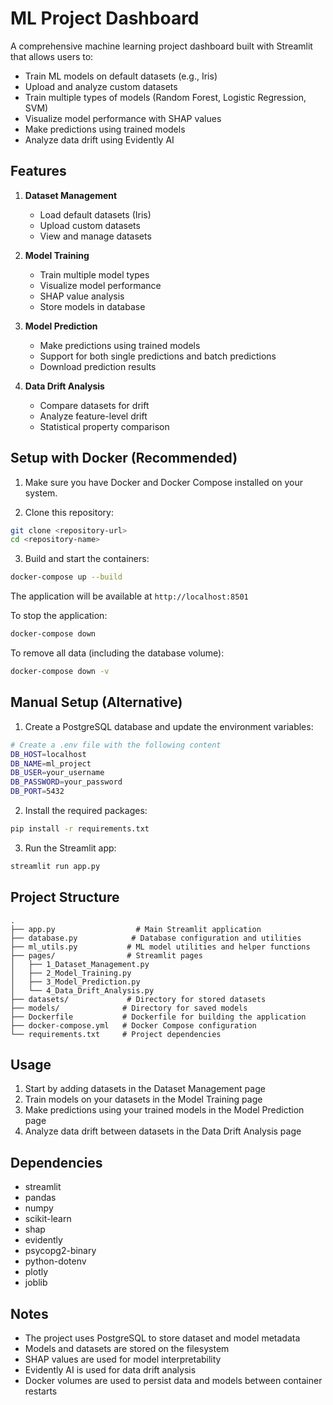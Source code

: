 # ML Project Dashboard

A comprehensive machine learning project dashboard built with Streamlit that allows users to:

-   Train ML models on default datasets (e.g., Iris)
-   Upload and analyze custom datasets
-   Train multiple types of models (Random Forest, Logistic Regression, SVM)
-   Visualize model performance with SHAP values
-   Make predictions using trained models
-   Analyze data drift using Evidently AI

## Features

1. **Dataset Management**

    - Load default datasets (Iris)
    - Upload custom datasets
    - View and manage datasets

2. **Model Training**

    - Train multiple model types
    - Visualize model performance
    - SHAP value analysis
    - Store models in database

3. **Model Prediction**

    - Make predictions using trained models
    - Support for both single predictions and batch predictions
    - Download prediction results

4. **Data Drift Analysis**
    - Compare datasets for drift
    - Analyze feature-level drift
    - Statistical property comparison

## Setup with Docker (Recommended)

1. Make sure you have Docker and Docker Compose installed on your system.

2. Clone this repository:

```bash
git clone <repository-url>
cd <repository-name>
```

3. Build and start the containers:

```bash
docker-compose up --build
```

The application will be available at `http://localhost:8501`

To stop the application:

```bash
docker-compose down
```

To remove all data (including the database volume):

```bash
docker-compose down -v
```

## Manual Setup (Alternative)

1. Create a PostgreSQL database and update the environment variables:

```bash
# Create a .env file with the following content
DB_HOST=localhost
DB_NAME=ml_project
DB_USER=your_username
DB_PASSWORD=your_password
DB_PORT=5432
```

2. Install the required packages:

```bash
pip install -r requirements.txt
```

3. Run the Streamlit app:

```bash
streamlit run app.py
```

## Project Structure

```
.
├── app.py                  # Main Streamlit application
├── database.py            # Database configuration and utilities
├── ml_utils.py           # ML model utilities and helper functions
├── pages/                # Streamlit pages
│   ├── 1_Dataset_Management.py
│   ├── 2_Model_Training.py
│   ├── 3_Model_Prediction.py
│   └── 4_Data_Drift_Analysis.py
├── datasets/             # Directory for stored datasets
├── models/              # Directory for saved models
├── Dockerfile           # Dockerfile for building the application
├── docker-compose.yml   # Docker Compose configuration
└── requirements.txt     # Project dependencies
```

## Usage

1. Start by adding datasets in the Dataset Management page
2. Train models on your datasets in the Model Training page
3. Make predictions using your trained models in the Model Prediction page
4. Analyze data drift between datasets in the Data Drift Analysis page

## Dependencies

-   streamlit
-   pandas
-   numpy
-   scikit-learn
-   shap
-   evidently
-   psycopg2-binary
-   python-dotenv
-   plotly
-   joblib

## Notes

-   The project uses PostgreSQL to store dataset and model metadata
-   Models and datasets are stored on the filesystem
-   SHAP values are used for model interpretability
-   Evidently AI is used for data drift analysis
-   Docker volumes are used to persist data and models between container restarts
